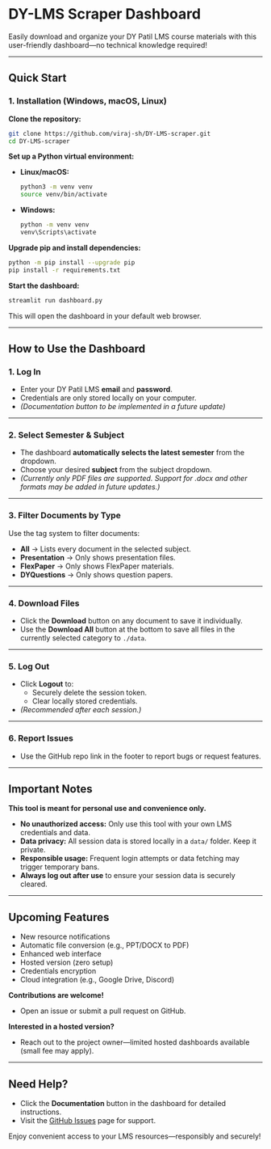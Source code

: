 # DY-LMS Scraper Dashboard

Easily download and organize your DY Patil LMS course materials with this user-friendly dashboard—no technical knowledge required!

---

## Quick Start

### 1. Installation (Windows, macOS, Linux)

**Clone the repository:**

```bash
git clone https://github.com/viraj-sh/DY-LMS-scraper.git
cd DY-LMS-scraper
```

**Set up a Python virtual environment:**

- **Linux/macOS:**

  ```bash
  python3 -m venv venv
  source venv/bin/activate
  ```

- **Windows:**

  ```cmd
  python -m venv venv
  venv\Scripts\activate
  ```

**Upgrade pip and install dependencies:**

```bash
python -m pip install --upgrade pip
pip install -r requirements.txt
```

**Start the dashboard:**

```bash
streamlit run dashboard.py
```

This will open the dashboard in your default web browser.

---

## How to Use the Dashboard

### 1. Log In

- Enter your DY Patil LMS **email** and **password**.
- Credentials are only stored locally on your computer.
- _(Documentation button to be implemented in a future update)_

---

### 2. Select Semester & Subject

- The dashboard **automatically selects the latest semester** from the dropdown.
- Choose your desired **subject** from the subject dropdown.
- _(Currently only PDF files are supported. Support for .docx and other formats may be added in future updates.)_

---

### 3. Filter Documents by Type

Use the tag system to filter documents:

- **All** → Lists every document in the selected subject.
- **Presentation** → Only shows presentation files.
- **FlexPaper** → Only shows FlexPaper materials.
- **DYQuestions** → Only shows question papers.

---

### 4. Download Files

- Click the **Download** button on any document to save it individually.
- Use the **Download All** button at the bottom to save all files in the currently selected category to `./data`.

---

### 5. Log Out

- Click **Logout** to:
  - Securely delete the session token.
  - Clear locally stored credentials.
- _(Recommended after each session.)_

---

### 6. Report Issues

- Use the GitHub repo link in the footer to report bugs or request features.

---

## Important Notes

**This tool is meant for personal use and convenience only.**

- **No unauthorized access:** Only use this tool with your own LMS credentials and data.
- **Data privacy:** All session data is stored locally in a `data/` folder. Keep it private.
- **Responsible usage:** Frequent login attempts or data fetching may trigger temporary bans.
- **Always log out after use** to ensure your session data is securely cleared.

---

## Upcoming Features

- New resource notifications
- Automatic file conversion (e.g., PPT/DOCX to PDF)
- Enhanced web interface
- Hosted version (zero setup)
- Credentials encryption
- Cloud integration (e.g., Google Drive, Discord)

**Contributions are welcome!**

- Open an issue or submit a pull request on GitHub.

**Interested in a hosted version?**

- Reach out to the project owner—limited hosted dashboards available (small fee may apply).

---

## Need Help?

- Click the **Documentation** button in the dashboard for detailed instructions.
- Visit the [GitHub Issues](https://github.com/viraj-sh/DY-LMS-scraper/issues) page for support.

Enjoy convenient access to your LMS resources—responsibly and securely!
